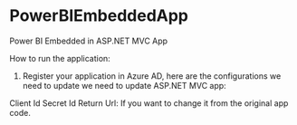 # PowerBIEmbeddedApp
Power BI Embedded in ASP.NET MVC App

How to run the application:

1) Register your application in Azure AD, here are the configurations we need to update we need to update ASP.NET MVC app:

Client Id
Secret Id
Return Url: If you want to change it from the original app code.
